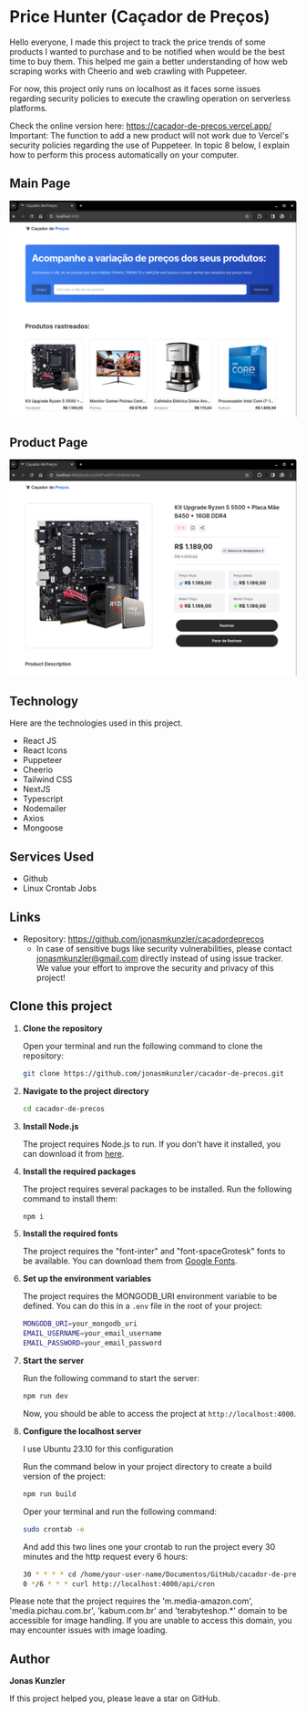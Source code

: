 # Price Hunter (Caçador de Preços)

Hello everyone, I made this project to track the price trends of some products I wanted to purchase and to be notified when would be the best time to buy them. This helped me gain a better understanding of how web scraping works with Cheerio and web crawling with Puppeteer.

For now, this project only runs on localhost as it faces some issues regarding security policies to execute the crawling operation on serverless platforms.

Check the online version here:
https://cacador-de-precos.vercel.app/
Important: The function to add a new product will not work due to Vercel's security policies regarding the use of Puppeteer. In topic 8 below, I explain how to perform this process automatically on your computer.

## Main Page

![Principal Image](public/assets/images/main-page.png)

## Product Page

![Product Image](public/assets/images/product-page.png)

## Technology

Here are the technologies used in this project.

- React JS
- React Icons
- Puppeteer
- Cheerio
- Tailwind CSS
- NextJS
- Typescript
- Nodemailer
- Axios
- Mongoose

## Services Used

- Github
- Linux Crontab Jobs

## Links

- Repository: https://github.com/jonasmkunzler/cacadordeprecos
  - In case of sensitive bugs like security vulnerabilities, please contact
    jonasmkunzler@gmail.com directly instead of using issue tracker. We value your effort
    to improve the security and privacy of this project!

## Clone this project

1. **Clone the repository**

   Open your terminal and run the following command to clone the repository:

   ```bash
   git clone https://github.com/jonasmkunzler/cacador-de-precos.git
   ```

2. **Navigate to the project directory**

   ```bash
   cd cacador-de-precos
   ```

3. **Install Node.js**

   The project requires Node.js to run. If you don't have it installed, you can download it from [here](https://nodejs.org/en/download/).

4. **Install the required packages**

   The project requires several packages to be installed. Run the following command to install them:

   ```bash
   npm i
   ```

5. **Install the required fonts**

   The project requires the "font-inter" and "font-spaceGrotesk" fonts to be available. You can download them from [Google Fonts](https://fonts.google.com/).

6. **Set up the environment variables**

   The project requires the MONGODB_URI environment variable to be defined. You can do this in a `.env` file in the root of your project:

   ```bash
   MONGODB_URI=your_mongodb_uri
   EMAIL_USERNAME=your_email_username
   EMAIL_PASSWORD=your_email_password
   ```

7. **Start the server**

   Run the following command to start the server:

   ```bash
   npm run dev
   ```

   Now, you should be able to access the project at `http://localhost:4000`.

8. **Configure the localhost server**

   I use Ubuntu 23.10 for this configuration

   Run the command below in your project directory to create a build version of the project:

   ```bash
   npm run build
   ```

   Oper your terminal and run the following command:

   ```bash
   sudo crontab -e
   ```

   And add this two lines one your crontab to run the project every 30 minutes and the http request every 6 hours:

   ```bash
   30 * * * * cd /home/your-user-name/Documentos/GitHub/cacador-de-precos && npm start
   0 */6 * * * curl http://localhost:4000/api/cron
   ```

Please note that the project requires the 'm.media-amazon.com', 'media.pichau.com.br', 'kabum.com.br' and 'terabyteshop.\*' domain to be accessible for image handling. If you are unable to access this domain, you may encounter issues with image loading.

## Author

**Jonas Kunzler**

If this project helped you, please leave a star on GitHub.
